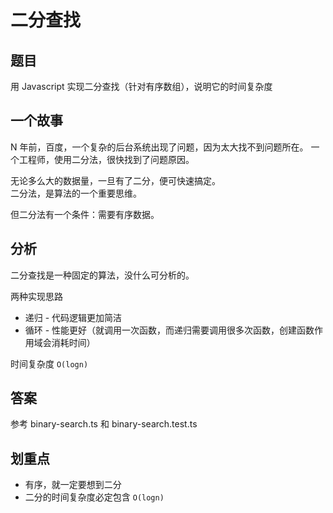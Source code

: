 # 二分查找

## 题目

用 Javascript 实现二分查找（针对有序数组），说明它的时间复杂度

## 一个故事

N 年前，百度，一个复杂的后台系统出现了问题，因为太大找不到问题所在。
一个工程师，使用二分法，很快找到了问题原因。

无论多么大的数据量，一旦有了二分，便可快速搞定。<br>
二分法，是算法的一个重要思维。

但二分法有一个条件：需要有序数据。

## 分析

二分查找是一种固定的算法，没什么可分析的。

两种实现思路

- 递归 - 代码逻辑更加简洁
- 循环 - 性能更好（就调用一次函数，而递归需要调用很多次函数，创建函数作用域会消耗时间）

时间复杂度 `O(logn)`

## 答案

参考 binary-search.ts 和 binary-search.test.ts

## 划重点

- 有序，就一定要想到二分
- 二分的时间复杂度必定包含 `O(logn)`
